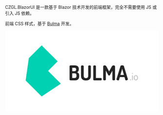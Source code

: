 CZGL.BlazorUI 是一款基于 Blazor 技术开发的前端框架，完全不需要使用 JS 或 引入 JS 依赖。

前端 CSS 样式，基于 [Bulma](https://github.com/jgthms/bulma) 开发。

![BULMA.io](https://raw.githubusercontent.com/jgthms/bulma/master/docs/images/bulma-banner.png)